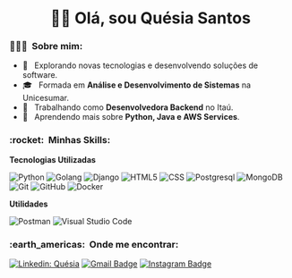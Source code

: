 <h1 align="center">
👋🏾 Olá, sou Quésia Santos
</h1>

<h3> 👩🏾‍💻 &nbsp;Sobre mim: </h3>

- 🤔 &nbsp; Explorando novas tecnologias e desenvolvendo soluções de software.
- 🎓 &nbsp; Formada em **Análise e Desenvolvimento de Sistemas** na Unicesumar.
- 💼 &nbsp; Trabalhando como **Desenvolvedora Backend** no Itaú.
- 🌱 &nbsp; Aprendendo mais sobre **Python, Java e AWS Services**.

<h3> :rocket: &nbsp;Minhas Skills: </h3>

**Tecnologias Utilizadas**

  ![Python](https://img.shields.io/badge/-Python-333333?style=flat&logo=Python)
  ![Golang](https://img.shields.io/badge/-Golang-333333?style=flat&logo=go)
  ![Django](https://img.shields.io/badge/-Django-333333?style=flat&logo=Django)
  ![HTML5](https://img.shields.io/badge/-HTML5-333333?style=flat&logo=HTML5)
  ![CSS](https://img.shields.io/badge/-CSS-333333?style=flat&logo=CSS3&logoColor=1572B6)
  ![Postgresql](https://img.shields.io/badge/-Postgresql-333333?style=flat&logo=postgresql)
  ![MongoDB](https://img.shields.io/badge/-MongoDB-333333?style=flat&logo=mongodb)
  ![Git](https://img.shields.io/badge/-Git-333333?style=flat&logo=git)
  ![GitHub](https://img.shields.io/badge/-GitHub-333333?style=flat&logo=github)
  ![Docker](https://img.shields.io/badge/-Docker-333333?style=flat&logo=docker)

**Utilidades**

  ![Postman](https://img.shields.io/badge/-Postman-333333?style=flat&logo=postman)
  ![Visual Studio Code](https://img.shields.io/badge/-Visual%20Studio%20Code-333333?style=flat&logo=visual-studio-code&logoColor=007ACC)

<h3> :earth_americas: &nbsp;Onde me encontrar: </h3> 

[![Linkedin: Quésia](https://img.shields.io/badge/-quesiasts-blue?style=flat-square&logo=Linkedin&logoColor=white&link=https://www.linkedin.com/in/quesiasts/)](https://www.linkedin.com/in/quesiasts/)
[![Gmail Badge](https://img.shields.io/badge/-quesiasts@gmail.com-006bed?style=flat-square&logo=Gmail&logoColor=white&link=mailto:quesiasts@gmail.com)](mailto:quesiasts@gmail.com)
[![Instagram Badge](https://img.shields.io/badge/-@quesiacs-6633cc?style=flat-square&labelColor=6633cc&logo=instagram&logoColor=white&link=https://www.instagram.com/quesiacs/?hl=pt-br)](https://www.instagram.com/quesiacs/?hl=pt-br)

